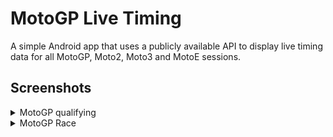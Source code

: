 # MotoGP Live Timing
A simple Android app that uses a publicly available API to display live timing data for all MotoGP, Moto2, Moto3 and MotoE sessions.

## Screenshots
<details>
  <summary>MotoGP qualifying</summary>
  
  ![qualifying1](https://github.com/VBingley/MotoGpTimetable/blob/master/screenshots/MotoGP_Qualifying1.png)
  ![qualifying2](https://github.com/VBingley/MotoGpTimetable/blob/master/screenshots/MotoGP_Qualifying2.png)
</details>
<details>
  <summary>MotoGP Race</summary>
  
  ![race](https://github.com/VBingley/MotoGpTimetable/blob/master/screenshots/MotoGP_Race.png)
</details>
